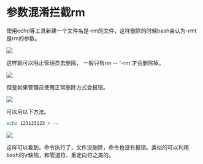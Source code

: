 # 参数混淆拦截rm

使用echo等工具新建一个文件名是-rm的文件，这样删除的时候bash会认为-rmt是rm的参数。

![](images/security_wiki/15905499877887.png)


这样就可以阻止管理员去删除， 一般只有rm -- '-rm'才会删除掉。

![](images/security_wiki/15905499974780.png)


但是如果管理员使用正常删除方式会报错。

![](images/security_wiki/15905500085882.png)


可以用以下方法。

```bash
echo 123123123 > --

```

![](images/security_wiki/15905500163766.png)


这样可以看到，命令执行了，文件没删除，命令也没有报错。类似的可以利用bash的\r缺陷，和管道符、重定向符之类的。

